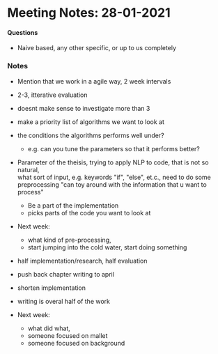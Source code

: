 # Meeting Notes: 28-01-2021

#### Questions
- Naive based, any other specific, or up to us completely

### Notes
- Mention that we work in a agile way, 2 week intervals
- 2-3, itterative evaluation
- doesnt make sense to investigate more than 3
- make a priority list of algorithms we want to look at
- the conditions the algorithms performs well under?  
  - e.g. can you tune the parameters so that it performs better?
- Parameter of the theisis, trying to apply NLP to code, that is not so natural,  
  what sort of input, e.g. keywords "if", "else", et.c., need to do some preprocessing
  "can toy around with the information that u want to process"
  - Be a part of the implementation
  - picks parts of the code you want  to look at
- Next week:
    - what kind of pre-processing,
    - start jumping into the cold water, start doing something

- half implementation/research, half evaluation
- push back chapter writing to april
- shorten implementation
- writing is overal half of the work


- Next week:
    - what did what,
    - someone focused on mallet
    - someone focused on background 
